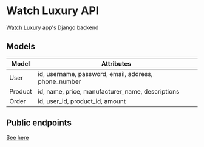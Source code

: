 # Watch Luxury API

[Watch Luxury](https://github.com/TaPDuy/watch-luxury) app's Django backend

## Models

|Model  |Attributes                                             |
|-------|-------------------------------------------------------|
|User   |id, username, password, email, address, phone_number   |
|Product|id, name, price, manufacturer_name, descriptions       |
|Order  |id, user_id, product_id, amount                        |

## Public endpoints

[See here](./documentation/endpoints/README.md)
